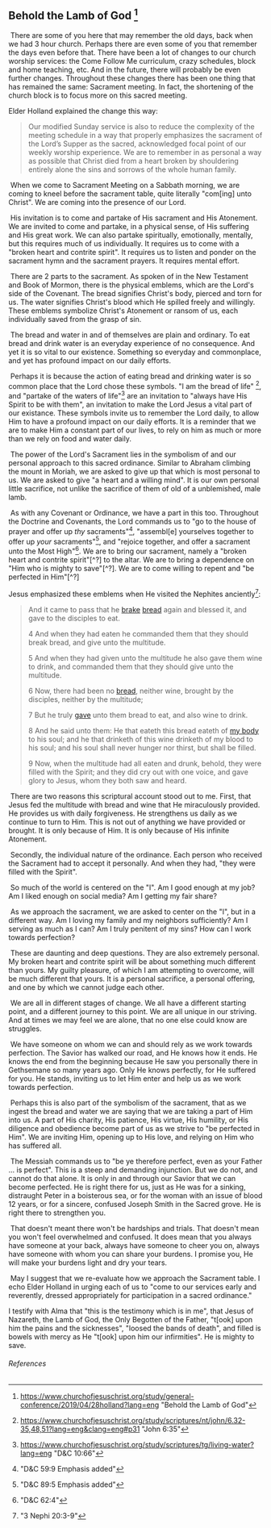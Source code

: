 ## Behold the Lamb of God [^1]



​	There are some of you here that may remember the old days, back when we had 3 hour church. Perhaps there are even some of you that remember the days even before that. There have been a lot of changes to our church worship services: the Come Follow Me curriculum, crazy schedules, block and home teaching, etc. And in the future, there will probably be even further changes. Throughout these changes there has been one thing that has remained the same: Sacrament meeting. In fact, the shortening of the church block is to focus more on this sacred meeting. 

Elder Holland explained the change this way:

> Our modified Sunday service is also to reduce the complexity of the 
> meeting schedule in a way that properly emphasizes the sacrament of the 
> Lord’s Supper as the sacred, acknowledged focal point of our weekly 
> worship experience. We are to remember in as personal a way as possible 
> that Christ died from a heart broken by shouldering entirely alone the 
> sins and sorrows of the whole human family.



​	When we come to Sacrament Meeting on a Sabbath morning, we are coming to kneel before the sacrament table, quite literally "com[ing] unto Christ". We are coming into the presence of our Lord. 

​	His invitation is to come and partake of His sacrament and His Atonement. We are invited to come and partake, in a physical sense, of His suffering and His great work. We can also partake spiritually, emotionally, mentally, but this requires much of us individually. It requires us to come with a "broken heart and contrite spirit". It requires us to listen and ponder on the sacrament hymn and the sacrament prayers. It requires mental effort.

​	There are 2 parts to the sacrament. As spoken of in the New Testament and Book of Mormon, there is the physical emblems, which are the Lord's side of the Covenant. The bread signifies Christ's body, pierced and torn for us. The water signifies Christ's blood which He spilled freely and willingly. These emblems symbolize Christ's Atonement or ransom of us, each individually saved from the grasp of sin.

​	The bread and water in and of themselves are plain and ordinary. To eat bread and drink water is an everyday experience of no consequence. And yet it is so vital to our existence. Something so everyday and commonplace, and yet has profound impact on our daily efforts.

​	Perhaps it is because the action of eating bread and drinking water is so common place that the Lord chose these symbols. "I am the bread of life" [^2], and "partake of the waters of life"[^3] are an invitation to "always have His Spirit to be with them", an invitation to make the Lord Jesus a vital part of our existance. These symbols invite us to remember the Lord daily, to allow Him to have a profound impact on our daily efforts. It is a reminder that we are to make Him a constant part of our lives, to rely on him as much or more than we rely on food and water daily.

​	The power of the Lord's Sacrament lies in the symbolism of and our personal approach to this sacred ordinance. Similar to Abraham climbing the mount in Moriah, we are asked to give up that which is most personal to us. We are asked to give "a heart and a willing mind". It is our own personal little sacrifice, not unlike the sacrifice of them of old of a unblemished, male lamb.

​	As with any Covenant or Ordinance, we have a part in this too. Throughout the Doctrine and Covenants, the Lord commands us to "go to the house of prayer and offer up *thy* sacraments"[^4], "assembl[e] yourselves together to offer up *your* sacraments"[^5], and "rejoice together, and offer a sacrament unto the Most High"[^6]. We are to bring our sacrament, namely a "broken heart and contrite spirit"[^?] to the altar. We are to bring a dependence on "Him who is mighty to save"[^?]. We are to come willing to repent and "be perfected in Him"[^?]

Jesus emphasized these emblems when He visited the Nephites anciently[^7]:

> And it came to pass that he [brake](https://www.churchofjesuschrist.org/study/scriptures/bofm/3-ne/20?lang=eng#note3a) [bread](https://www.churchofjesuschrist.org/study/scriptures/bofm/3-ne/20?lang=eng#note3b) again and blessed it, and gave to the disciples to eat.
>
> 4 And when they had eaten he commanded them that they should break bread, and give unto the multitude.
>
> 5 And  when they had given unto the multitude he also gave them wine to drink,  and commanded them that they should give unto the multitude.
>
> 6 Now, there had been no [bread](https://www.churchofjesuschrist.org/study/scriptures/bofm/3-ne/20?lang=eng#note6a), neither wine, brought by the disciples, neither by the multitude;
>
> 7 But he truly [gave](https://www.churchofjesuschrist.org/study/scriptures/bofm/3-ne/20?lang=eng#note7a) unto them bread to eat, and also wine to drink.
>
> 8 And he said unto them: He that eateth this bread eateth of [my body](https://www.churchofjesuschrist.org/study/scriptures/bofm/3-ne/20?lang=eng#note8a)  to his soul; and he that drinketh of this wine drinketh of my blood to his soul; and his soul shall never hunger nor thirst, but shall be  filled.
>
> 9 Now,  when the multitude had all eaten and drunk, behold, they were filled  with the Spirit; and they did cry out with one voice, and gave glory to  Jesus, whom they both saw and heard.

​	There are two reasons this scriptural account stood out to me. First, that Jesus fed the multitude with bread and wine that He miraculously provided. He provides us with daily forgiveness. He strengthens us daily as we continue to turn to Him. This is not out of anything we have provided or brought. It is only because of Him. It is only because of His infinite Atonement.

​	Secondly, the individual nature of the ordinance. Each person who received the Sacrament had to accept it personally. And when they had, "they were filled with the Spirit".

​	So much of the world is centered on the "I". Am I good enough at my job? Am I liked enough on social media? Am I getting my fair share?

​	As we approach the sacrament, we are asked to center on the "I", but in a different way. Am I loving my family and my neighbors sufficiently? Am I serving as much as I can? Am I truly penitent of my sins? How can I work towards perfection?

​	These are daunting and deep questions. They are also extremely personal. My broken heart and contrite spirit will be about something much different than yours. My guilty pleasure, of which I am attempting to overcome, will be much different that yours. It is a personal sacrifice, a personal offering, and one by which we cannot judge each other.

​	We are all in different stages of change. We all have a different starting point, and a different journey to this point. We are all unique in our striving. And at times we may feel we are alone, that no one else could know are struggles.

​	We have someone on whom we can and should rely as we work towards perfection. The Savior has walked our road, and He knows how it ends. He knows the end from the beginning because He saw you personally there in Gethsemane so many years ago. Only He knows perfectly, for He suffered for you. He stands, inviting us to let Him enter and help us as we work towards perfection.

​	 Perhaps this is also part of the symbolism of the sacrament, that as we ingest the bread and water we are saying that we are taking a part of Him into us. A part of His charity, His patience, His virtue, His humility, or His diligence and obedience become part of us as we strive to "be perfected in Him". We are inviting Him, opening up to His love, and relying on Him who has suffered all.

​	The Messiah commands us to "be ye therefore perfect, even as your Father ... is perfect". This is a steep and demanding injunction. But we do not, and cannot do that alone. It is only in and through our Savior that we can become perfected. He is right there for us, just as He was for a sinking, distraught Peter in a boisterous sea, or for the woman with an issue of blood 12 years, or for a sincere, confused Joseph Smith in the Sacred grove. He is right there to strengthen you.

​	That doesn't meant there won't be hardships and trials. That doesn't mean you won't feel overwhelmed and confused. It does mean that you always have someone at your back, always have someone to cheer you on, always have someone with whom you can share your burdens. I promise you, He will make your burdens light and dry your tears.

​	May I suggest that we re-evaluate how we approach the Sacrament table. I echo Elder Holland in urging each of us to "come to our services early and reverently, dressed appropriately for participation in a sacred ordinance."

I testify with Alma that "this is the testimony which is in me", that Jesus of Nazareth, the Lamb of God, the Only Begotten of the Father, "t[ook] upon him the pains and the sicknesses", "loosed the bands of death", and filled is bowels with mercy as He "t[ook] upon him our infirmities". He is mighty to save. 







###### References

[^1]: https://www.churchofjesuschrist.org/study/general-conference/2019/04/28holland?lang=eng "Behold the Lamb of God"
[^2]: https://www.churchofjesuschrist.org/study/scriptures/nt/john/6.32-35,48,51?lang=eng&clang=eng#p31 "John 6:35"
[^3]: https://www.churchofjesuschrist.org/study/scriptures/tg/living-water?lang=eng "D&C 10:66"

[^4]:"D&C 59:9 Emphasis added"
[^5]: "D&C 89:5 Emphasis added"
[^6]: "D&C 62:4"
[^7]: "3 Nephi 20:3-9"

